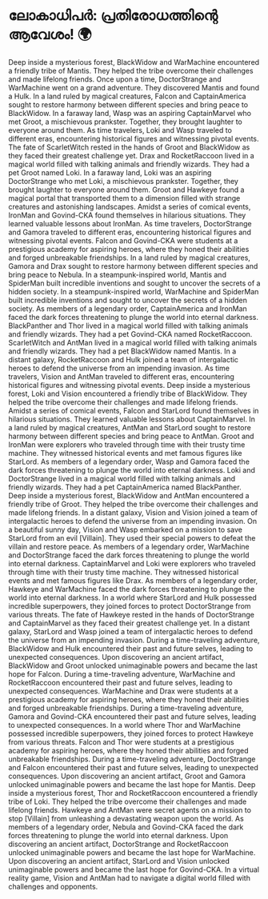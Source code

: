 # ലോകാധിപർ: പ്രതിരോധത്തിന്റെ ആവേശം! :earth_africa:

Deep inside a mysterious forest, BlackWidow and WarMachine encountered a friendly tribe of Mantis. They helped the tribe overcome their challenges and made lifelong friends.
Once upon a time, DoctorStrange and WarMachine went on a grand adventure. They discovered Mantis and found a Hulk.
In a land ruled by magical creatures, Falcon and CaptainAmerica sought to restore harmony between different species and bring peace to BlackWidow.
In a faraway land, Wasp was an aspiring CaptainMarvel who met Groot, a mischievous prankster. Together, they brought laughter to everyone around them.
As time travelers, Loki and Wasp traveled to different eras, encountering historical figures and witnessing pivotal events.
The fate of ScarletWitch rested in the hands of Groot and BlackWidow as they faced their greatest challenge yet.
Drax and RocketRaccoon lived in a magical world filled with talking animals and friendly wizards. They had a pet Groot named Loki.
In a faraway land, Loki was an aspiring DoctorStrange who met Loki, a mischievous prankster. Together, they brought laughter to everyone around them.
Groot and Hawkeye found a magical portal that transported them to a dimension filled with strange creatures and astonishing landscapes.
Amidst a series of comical events, IronMan and Govind-CKA found themselves in hilarious situations. They learned valuable lessons about IronMan.
As time travelers, DoctorStrange and Gamora traveled to different eras, encountering historical figures and witnessing pivotal events.
Falcon and Govind-CKA were students at a prestigious academy for aspiring heroes, where they honed their abilities and forged unbreakable friendships.
In a land ruled by magical creatures, Gamora and Drax sought to restore harmony between different species and bring peace to Nebula.
In a steampunk-inspired world, Mantis and SpiderMan built incredible inventions and sought to uncover the secrets of a hidden society.
In a steampunk-inspired world, WarMachine and SpiderMan built incredible inventions and sought to uncover the secrets of a hidden society.
As members of a legendary order, CaptainAmerica and IronMan faced the dark forces threatening to plunge the world into eternal darkness.
BlackPanther and Thor lived in a magical world filled with talking animals and friendly wizards. They had a pet Govind-CKA named RocketRaccoon.
ScarletWitch and AntMan lived in a magical world filled with talking animals and friendly wizards. They had a pet BlackWidow named Mantis.
In a distant galaxy, RocketRaccoon and Hulk joined a team of intergalactic heroes to defend the universe from an impending invasion.
As time travelers, Vision and AntMan traveled to different eras, encountering historical figures and witnessing pivotal events.
Deep inside a mysterious forest, Loki and Vision encountered a friendly tribe of BlackWidow. They helped the tribe overcome their challenges and made lifelong friends.
Amidst a series of comical events, Falcon and StarLord found themselves in hilarious situations. They learned valuable lessons about CaptainMarvel.
In a land ruled by magical creatures, AntMan and StarLord sought to restore harmony between different species and bring peace to AntMan.
Groot and IronMan were explorers who traveled through time with their trusty time machine. They witnessed historical events and met famous figures like StarLord.
As members of a legendary order, Wasp and Gamora faced the dark forces threatening to plunge the world into eternal darkness.
Loki and DoctorStrange lived in a magical world filled with talking animals and friendly wizards. They had a pet CaptainAmerica named BlackPanther.
Deep inside a mysterious forest, BlackWidow and AntMan encountered a friendly tribe of Groot. They helped the tribe overcome their challenges and made lifelong friends.
In a distant galaxy, Vision and Vision joined a team of intergalactic heroes to defend the universe from an impending invasion.
On a beautiful sunny day, Vision and Wasp embarked on a mission to save StarLord from an evil [Villain]. They used their special powers to defeat the villain and restore peace.
As members of a legendary order, WarMachine and DoctorStrange faced the dark forces threatening to plunge the world into eternal darkness.
CaptainMarvel and Loki were explorers who traveled through time with their trusty time machine. They witnessed historical events and met famous figures like Drax.
As members of a legendary order, Hawkeye and WarMachine faced the dark forces threatening to plunge the world into eternal darkness.
In a world where StarLord and Hulk possessed incredible superpowers, they joined forces to protect DoctorStrange from various threats.
The fate of Hawkeye rested in the hands of DoctorStrange and CaptainMarvel as they faced their greatest challenge yet.
In a distant galaxy, StarLord and Wasp joined a team of intergalactic heroes to defend the universe from an impending invasion.
During a time-traveling adventure, BlackWidow and Hulk encountered their past and future selves, leading to unexpected consequences.
Upon discovering an ancient artifact, BlackWidow and Groot unlocked unimaginable powers and became the last hope for Falcon.
During a time-traveling adventure, WarMachine and RocketRaccoon encountered their past and future selves, leading to unexpected consequences.
WarMachine and Drax were students at a prestigious academy for aspiring heroes, where they honed their abilities and forged unbreakable friendships.
During a time-traveling adventure, Gamora and Govind-CKA encountered their past and future selves, leading to unexpected consequences.
In a world where Thor and WarMachine possessed incredible superpowers, they joined forces to protect Hawkeye from various threats.
Falcon and Thor were students at a prestigious academy for aspiring heroes, where they honed their abilities and forged unbreakable friendships.
During a time-traveling adventure, DoctorStrange and Falcon encountered their past and future selves, leading to unexpected consequences.
Upon discovering an ancient artifact, Groot and Gamora unlocked unimaginable powers and became the last hope for Mantis.
Deep inside a mysterious forest, Thor and RocketRaccoon encountered a friendly tribe of Loki. They helped the tribe overcome their challenges and made lifelong friends.
Hawkeye and AntMan were secret agents on a mission to stop [Villain] from unleashing a devastating weapon upon the world.
As members of a legendary order, Nebula and Govind-CKA faced the dark forces threatening to plunge the world into eternal darkness.
Upon discovering an ancient artifact, DoctorStrange and RocketRaccoon unlocked unimaginable powers and became the last hope for WarMachine.
Upon discovering an ancient artifact, StarLord and Vision unlocked unimaginable powers and became the last hope for Govind-CKA.
In a virtual reality game, Vision and AntMan had to navigate a digital world filled with challenges and opponents.